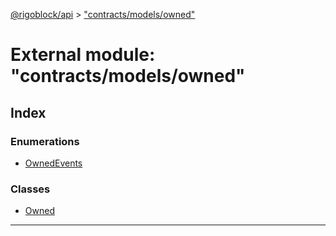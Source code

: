 [@rigoblock/api](../README.md) > ["contracts/models/owned"](../modules/_contracts_models_owned_.md)

# External module: "contracts/models/owned"

## Index

### Enumerations

* [OwnedEvents](../enums/_contracts_models_owned_.ownedevents.md)

### Classes

* [Owned](../classes/_contracts_models_owned_.owned.md)

---

